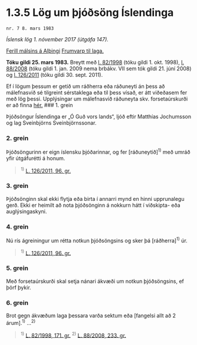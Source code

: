 # 1.3.5 Lög um þjóðsöng Íslendinga

`nr. 7 8. mars 1983`

_Íslensk lög 1. nóvember 2017 (útgáfa 147)._

[Ferill málsins á Alþingi](https://www.althingi.is/thingstorf/thingmalalistar-eftir-thingum/ferill/?ltg=105&mnr=97)
[Frumvarp til laga.](https://www.althingi.is/altext/105/s/pdf/0099.pdf)

**Tóku gildi 25. mars 1983.**
Breytt með
[l. 82/1998](https://althingi.is/altext/stjt/1998.082.html) (tóku gildi 1. okt. 1998),
[l. 88/2008](https://althingi.is/altext/stjt/2008.088.html) (tóku gildi 1. jan. 2009 nema brbákv. VII sem tók gildi 21. júní 2008) og
[l. 126/2011](https://althingi.is/altext/stjt/2011.126.html) (tóku gildi 30. sept. 2011).

Ef í lögum þessum er getið um ráðherra eða ráðuneyti án þess að málefnasvið sé tilgreint sérstaklega eða til þess vísað, er átt viðeðasem fer með lög þessi. Upplýsingar um málefnasvið ráðuneyta skv. forsetaúrskurði er að finna [hér.](2017015.md) ### 1. grein

Þjóðsöngur Íslendinga er „Ó Guð vors lands“, ljóð eftir Matthías Jochumsson og lag Sveinbjörns Sveinbjörnssonar.

### 2. grein

Þjóðsöngurinn er eign íslensku þjóðarinnar, og fer [ráðuneytið]<sup>1)</sup> með umráð yfir útgáfurétti á honum.

> <sup>1)</sup> [L. 126/2011, 96. gr.](https://althingi.is/altext/stjt/2011.126.html)

### 3. grein

Þjóðsönginn skal ekki flytja eða birta í annarri mynd en hinni upprunalegu gerð. Ekki er heimilt að nota þjóðsönginn á nokkurn hátt í viðskipta- eða auglýsingaskyni.

### 4. grein

Nú rís ágreiningur um rétta notkun þjóðsöngsins og sker þá [ráðherra]<sup>1)</sup> úr.

> <sup>1)</sup> [L. 126/2011, 96. gr.](https://althingi.is/altext/stjt/2011.126.html)

### 5. grein

Með forsetaúrskurði skal setja nánari ákvæði um notkun þjóðsöngsins, ef þörf þykir.

### 6. grein

Brot gegn ákvæðum laga þessara varða sektum eða [fangelsi allt að 2 árum].<sup>1)</sup> …<sup>2)</sup> 

> <sup>1)</sup> [L. 82/1998, 171. gr.](https://althingi.is/altext/stjt/1998.082.html) <sup>2)</sup> [L. 88/2008, 233. gr.](https://althingi.is/altext/stjt/2008.088.html#G233)
